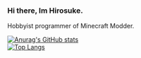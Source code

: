 ### Hi there, Im Hirosuke.  
Hobbyist programmer of Minecraft Modder.

[![Anurag's GitHub stats](https://github-readme-stats.vercel.app/api?username=Hirosukee&show_icons=true&hide=issues,prs)](https://github.com/anuraghazra/github-readme-stats)  
[![Top Langs](https://github-readme-stats.vercel.app/api/top-langs/?username=Hirosukee&layout=compact)](https://github.com/anuraghazra/github-readme-stats)
